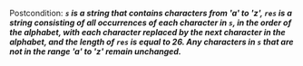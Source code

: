 Postcondition: ***`s` is a string that contains characters from 'a' to 'z', `res` is a string consisting of all occurrences of each character in `s`, in the order of the alphabet, with each character replaced by the next character in the alphabet, and the length of `res` is equal to 26. Any characters in `s` that are not in the range 'a' to 'z' remain unchanged.***